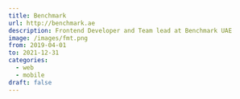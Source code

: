 ```yaml
---
title: Benchmark
url: http://benchmark.ae
description: Frontend Developer and Team lead at Benchmark UAE
image: /images/fmt.png
from: 2019-04-01
to: 2021-12-31
categories:
  - web
  - mobile
draft: false
---
```

